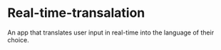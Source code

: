 # Real-time-transalation
An app that translates user input in real-time into the language of their choice.
